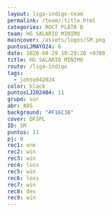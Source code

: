 ```yaml
---
layout: liga-indigo-team
permalink: /team/:title.html
categories: ROCT PLATA B
team: HG SALARIO MINIMO
maincover: /assets/logos/SM.png
puntosLJMAYO24: 6
date: 2020-08-29 10:29:20 +0700
title: HG SALARIO MINIMO
route: /liga-indigo
tags:
  - johto042024
color: black
puntosLJ202404: 11
grupo: sur
abr: AOS
background: "#F16C38"
cover: DFSPL
ID: SM
puntos: 11
pj: 8
rec1: one
rec2: win
rec3: win
rec4: loss
rec5: win
rec6: loss
rec7: win
rec8: des
rec9: win
---
```

